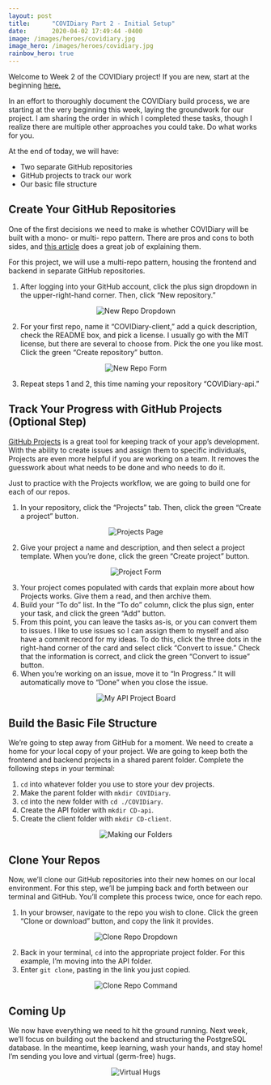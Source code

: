 ```yaml
---
layout: post
title:      "COVIDiary Part 2 - Initial Setup"
date:       2020-04-02 17:49:44 -0400
image: /images/heroes/covidiary.jpg
image_hero: /images/heroes/covidiary.jpg
rainbow_hero: true
---
```



Welcome to Week 2 of the COVIDiary project! If you are new, start at the beginning [here.](/articles/covidiary-a-rails-react-project)

In an effort to thoroughly document the COVIDiary build process, we are starting at the very beginning this week, laying the groundwork for our project. I am sharing the order in which I completed these tasks, though I realize there are multiple other approaches you could take. Do what works for you.

At the end of today, we will have:

*   Two separate GitHub repositories
*   GitHub projects to track our work
*   Our basic file structure

## Create Your GitHub Repositories

One of the first decisions we need to make is whether COVIDiary will be built with a mono- or multi- repo pattern. There are pros and cons to both sides, and [this article](https://medium.com/@johnclarke_82232/mono-or-multi-repo-6c3674142dfc) does a great job of explaining them.

For this project, we will use a multi-repo pattern, housing the frontend and backend in separate GitHub repositories.

1. After logging into your GitHub account, click the plus sign dropdown in the upper-right-hand corner. Then, click “New repository.”
  <center>
  <img alt="New Repo Dropdown" src="https://i.imgur.com/H5TLCUM.png">
  </center>

2. For your first repo, name it “COVIDiary-client,” add a quick description, check the README box, and pick a license. I usually go with the MIT license, but there are several to choose from. Pick the one you like most. Click the green “Create repository” button.
  <center>
  <img alt="New Repo Form" src='https://i.imgur.com/Le4zhHv.png'>
  </center>

3. Repeat steps 1 and 2, this time naming your repository “COVIDiary-api.”


## Track Your Progress with GitHub Projects (Optional Step)

[GitHub Projects](https://help.github.com/en/github/managing-your-work-on-github/about-project-boards) is a great tool for keeping track of your app’s development. With the ability to create issues and assign them to specific individuals, Projects are even more helpful if you are working on a team. It removes the guesswork about what needs to be done and who needs to do it.

Just to practice with the Projects workflow, we are going to build one for each of our repos.

1. In your repository, click the “Projects” tab. Then, click the green “Create a project” button.
  <center>
  <img alt="Projects Page" src="https://i.imgur.com/rlkzC59.png">
  </center>

2. Give your project a name and description, and then select a project template. When you’re done, click the green “Create project” button.
  <center>
  <img alt="Project Form" src="https://i.imgur.com/zkhvZkz.png">
  </center>

3. Your project comes populated with cards that explain more about how Projects works. Give them a read, and then archive them.
4. Build your “To do” list. In the “To do” column, click the plus sign, enter your task, and click the green “Add” button.
5. From this point, you can leave the tasks as-is, or you can convert them to issues. I like to use issues so I can assign them to myself and also have a commit record for my ideas. To do this, click the three dots in the right-hand corner of the card and select click “Convert to issue.” Check that the information is correct, and click the green “Convert to issue” button.
6. When you’re working on an issue, move it to “In Progress.” It will automatically move to “Done” when you close the issue.
  <center>
  <img alt="My API Project Board" src="https://i.imgur.com/652f0CS.png">
  </center>

## Build the Basic File Structure

We’re going to step away from GitHub for a moment. We need to create a home for your local copy of your project. We are going to keep both the frontend and backend projects in a shared parent folder. Complete the following steps in your terminal:

1. `cd` into whatever folder you use to store your dev projects.
2. Make the parent folder with `mkdir COVIDiary`.
3. `cd` into the new folder with `cd ./COVIDiary`.
4. Create the API folder with `mkdir CD-api`.
5. Create the client folder with `mkdir CD-client`.

  <center>
  <img alt="Making our Folders" src="https://i.imgur.com/FnjUsfN.png">
  </center>

## Clone Your Repos

Now, we’ll clone our GitHub repositories into their new homes on our local environment. For this step, we’ll be jumping back and forth between our terminal and GitHub. You’ll complete this process twice, once for each repo.

1. In your browser, navigate to the repo you wish to clone. Click the green “Clone or download” button, and copy the link it provides.
  <center>
  <img alt="Clone Repo Dropdown" src="https://i.imgur.com/wLb8spr.png">
  </center>

2. Back in your terminal, `cd` into the appropriate project folder. For this example, I’m moving into the API folder.
3. Enter `git clone`, pasting in the link you just copied.
  <center>
  <img alt="Clone Repo Command" src="https://i.imgur.com/bzujRvJ.png">
  </center>

## Coming Up

We now have everything we need to hit the ground running. Next week, we’ll focus on building out the backend and structuring the PostgreSQL database. In the meantime, keep learning, wash your hands, and stay home! I’m sending you love and virtual (germ-free) hugs.
  <center>
  <img src="https://media.giphy.com/media/GHwokG1NqNmms/source.gif" alt="Virtual Hugs">
  </center>
